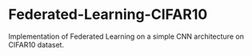 # Federated-Learning-CIFAR10
Implementation of Federated Learning on a simple CNN architecture on CIFAR10 dataset.
